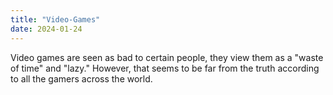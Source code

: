 ```yaml
---
title: "Video-Games"
date: 2024-01-24
---
```

Video games are seen as bad to certain people, they view them as a "waste of time" and "lazy." However, that seems to be far from the truth according to all the gamers across the world.
